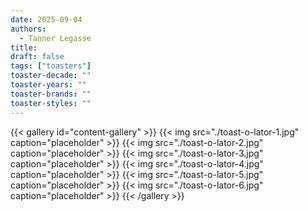 ```yaml
---
date: 2025-09-04
authors:
  - Tanner Legasse
title: 
draft: false
tags: ["toasters"]
toaster-decade: ""
toaster-years: ""
toaster-brands: ""
toaster-styles: ""
---
```

{{< gallery id="content-gallery" >}}
  {{< img src="./toast-o-lator-1.jpg" caption="placeholder" >}}
  {{< img src="./toast-o-lator-2.jpg" caption="placeholder" >}}
  {{< img src="./toast-o-lator-3.jpg" caption="placeholder" >}}
  {{< img src="./toast-o-lator-4.jpg" caption="placeholder" >}}
  {{< img src="./toast-o-lator-5.jpg" caption="placeholder" >}}
  {{< img src="./toast-o-lator-6.jpg" caption="placeholder" >}}
{{< /gallery >}}
